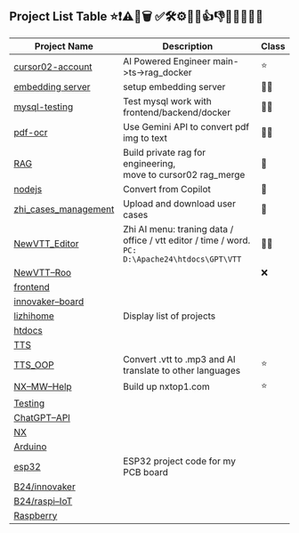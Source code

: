 ## Project List Table  ⭐❗⚠️📌🗑️ ✅🛠️⚙️👷‍♂️👍👎❌😀🔬👨‍💻

| Project Name | Description | Class | 
|--------------|-------------|--------|
| [cursor02-account](https://github.com/lizhihome/cursor02-account/tree/rag_docker) | AI Powered Engineer main->ts->rag_docker | ⭐ | |
| [embedding server](https://github.com/lizhihome/embedding) | setup embedding server | 👷‍♂️ | |
| [mysql-testing](https://github.com/lizhihome/mysql-testing/tree/develop) | Test mysql work with frontend/backend/docker | 👷‍♂️ | |
| [pdf-ocr](https://github.com/lizhihome/pdf-ocr) | Use Gemini API to convert pdf img to text | 👷‍♂️ | |
| [RAG](https://github.com/lizhihome/RAG/tree/develop) |Build private rag for engineering, <br> move to cursor02 rag_merge   | 📌 |  |
| [nodejs](https://github.com/lizhihome/nodejs/tree/develop) | Convert from Copilot | 📌 | |
| [zhi_cases_management](https://github.com/lizhihome/zhi_cases_management) | Upload and download user cases | 📌 | |
| [NewVTT_Editor](https://github.com/lizhihome/NewVTT_Editor/tree/zhi_AI_hub) | Zhi AI menu: traning data / office / vtt editor / time / word.<br>`PC: D:\Apache24\htdocs\GPT\VTT` | 👨‍💻 |  |
| [NewVTT–Roo](https://github.com/lizhihome/NewVTT–Roo) |  | ❌ | |
| [frontend](https://github.com/lizhihome/frontend) |  |  | |
| [innovaker–board](https://github.com/lizhihome/innovaker–board) |  |  | |
| [lizhihome](https://github.com/lizhihome/lizhihome) | Display list of projects  |  | |
| [htdocs](https://github.com/lizhihome/htdocs) |  |  | |
| [TTS](https://github.com/lizhihome/TTS) |  |  | |
| [TTS_OOP](https://github.com/lizhihome/TTS_OOP) | Convert .vtt to .mp3 and AI translate to other languages  | ⭐  | |
| [NX–MW–Help](https://github.com/lizhihome/NX–MW–Help) | Build up nxtop1.com |  ⭐  | |
| [Testing](https://github.com/lizhihome/Testing) |  |  | |
| [ChatGPT–API](https://github.com/lizhihome/ChatGPT–API) |  |  | |
| [NX](https://github.com/lizhihome/NX) |  |  | |
| [Arduino](https://github.com/lizhihome/Arduino) |  |  | |
| [esp32](https://github.com/lizhihome/esp32) | ESP32 project code for my PCB board |  | |
| [B24/innovaker](https://github.com/lizhihome/B24/innovaker) |  |  | |
| [B24/raspi–IoT](https://github.com/lizhihome/B24/raspi–IoT) |  |  | |
| [Raspberry](https://github.com/lizhihome/Raspberry) |  |  | |
